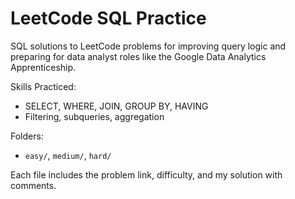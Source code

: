 #  LeetCode SQL Practice

SQL solutions to LeetCode problems for improving query logic and preparing for data analyst roles like the Google Data Analytics Apprenticeship.

 Skills Practiced:
- SELECT, WHERE, JOIN, GROUP BY, HAVING
- Filtering, subqueries, aggregation

 Folders:
- `easy/`, `medium/`, `hard/`

Each file includes the problem link, difficulty, and my solution with comments.

